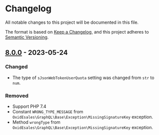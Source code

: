 # Changelog
All notable changes to this project will be documented in this file.

The format is based on [Keep a Changelog](https://keepachangelog.com/en/1.0.0/),
and this project adheres to [Semantic Versioning](https://semver.org/spec/v2.0.0.html).

## [8.0.0] - 2023-05-24

### Changed
- The type of `sJsonWebTokenUserQuota` setting was changed from `str` to `num`.

### Removed
- Support PHP 7.4
- Constant `WRONG_TYPE_MESSAGE` from `OxidEsales\GraphQL\Base\Exception\MissingSignatureKey` exception.
- Method `wrongType` from `OxidEsales\GraphQL\Base\Exception\MissingSignatureKey` exception.

[8.0.0]: https://github.com/OXID-eSales/graphql-base-module/compare/v7.0.2...v8.0.0
